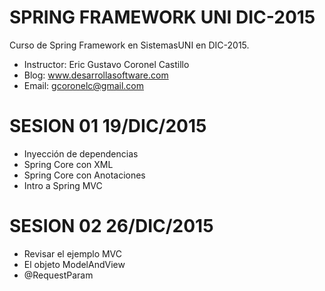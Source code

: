 # SPRING FRAMEWORK UNI DIC-2015

Curso de Spring Framework en SistemasUNI en DIC-2015.

- Instructor: Eric Gustavo Coronel Castillo
- Blog:       www.desarrollasoftware.com
- Email:      gcoronelc@gmail.com


# SESION 01 19/DIC/2015

- Inyección de dependencias
- Spring Core con XML
- Spring Core con Anotaciones
- Intro a Spring MVC

# SESION 02 26/DIC/2015

- Revisar el ejemplo MVC 
- El objeto ModelAndView
- @RequestParam

